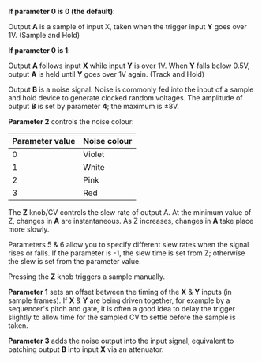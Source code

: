 
**If parameter 0 is 0 (the default)**:

Output **A** is a sample of input X, taken when the trigger input **Y** goes over 1V. (Sample and Hold) 

**If parameter 0 is 1**:

Output **A** follows input **X** while input **Y** is over 1V. When **Y** falls below 0.5V, output **A** is held until **Y** goes over 1V
again. (Track and Hold)

Output **B** is a noise signal. Noise is commonly fed into the input of a sample and hold device to generate clocked random
voltages. The amplitude of output **B** is set by parameter **4**; the maximum is ±8V.

  **Parameter 2** controls the noise colour:

<table>
<thead>
<tr class="header">
<th><strong>Parameter value</strong></th>
<th><strong>Noise colour</strong></th>
</tr>
</thead>
<tbody>
<tr class="odd">
<td>
0
</td>
<td>
Violet
</td>
</tr>
<tr class="even">
<td>
1
</td>
<td>
White
</td>
</tr>
<tr class="odd">
<td>
2
</td>
<td>
Pink
</td>
</tr>
<tr class="even">
<td>
3
</td>
<td>
Red
</td>
</tr>
</tbody>
</table>

The **Z** knob/CV controls the slew rate of output A. At the minimum value of Z, changes in **A** are instantaneous. As Z
increases, changes in **A** take place more slowly.

Parameters 5 & 6 allow you to specify different slew rates when the signal rises or falls. If the parameter is -1, the
slew time is set from Z; otherwise the slew is set from the parameter value.

Pressing the **Z** knob triggers a sample manually.

  **Parameter 1** sets an offset between the timing of the **X** & **Y** inputs (in sample frames). If **X** & **Y** are being driven
together, for example by a sequencer's pitch and gate, it is often a good idea to delay the trigger slightly to allow
time for the sampled CV to settle before the sample is taken.

  **Parameter 3** adds the noise output into the input signal, equivalent to patching output **B** into input **X** via an attenuator.
